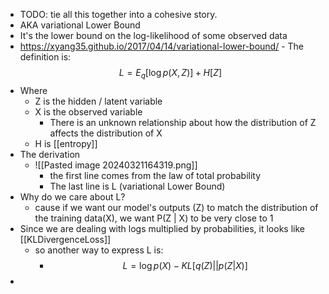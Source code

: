 - TODO: tie all this together into a cohesive story.
- AKA variational Lower Bound
- It's the lower bound on the log-likelihood of some observed data
- https://xyang35.github.io/2017/04/14/variational-lower-bound/
		- The definition is:
$$L = E_q[\log p(X,Z)] + H[Z]$$
- Where
	- Z is the hidden / latent variable
	- X is the observed variable
		- There is an unknown relationship about how the distribution of Z affects the distribution of X
	- H is [[entropy]]
- The derivation
	- ![[Pasted image 20240321164319.png]]
		- the first line comes from the law of total probability
		- The last line is L (variational Lower Bound)
- Why do we care about L?
	- cause if we want our model's outputs (Z) to match the distribution of the training data(X), we want P(Z | X) to be very close to 1
- Since we are dealing with logs multiplied by probabilities, it looks like [[KLDivergenceLoss]]
	- so another way to express L is:
		- $$L = \log p(X) - KL[q(Z) || p(Z|X)]$$
- 